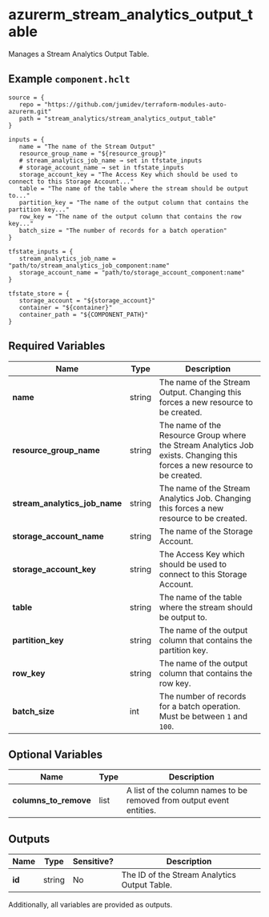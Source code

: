 # azurerm_stream_analytics_output_table

Manages a Stream Analytics Output Table.

## Example `component.hclt`

```hcl
source = {
   repo = "https://github.com/jumidev/terraform-modules-auto-azurerm.git"   
   path = "stream_analytics/stream_analytics_output_table"   
}

inputs = {
   name = "The name of the Stream Output"   
   resource_group_name = "${resource_group}"   
   # stream_analytics_job_name → set in tfstate_inputs
   # storage_account_name → set in tfstate_inputs
   storage_account_key = "The Access Key which should be used to connect to this Storage Account..."   
   table = "The name of the table where the stream should be output to..."   
   partition_key = "The name of the output column that contains the partition key..."   
   row_key = "The name of the output column that contains the row key..."   
   batch_size = "The number of records for a batch operation"   
}

tfstate_inputs = {
   stream_analytics_job_name = "path/to/stream_analytics_job_component:name"   
   storage_account_name = "path/to/storage_account_component:name"   
}

tfstate_store = {
   storage_account = "${storage_account}"   
   container = "${container}"   
   container_path = "${COMPONENT_PATH}"   
}

```

## Required Variables

| Name | Type |  Description |
| ---- | --------- |  ----------- |
| **name** | string |  The name of the Stream Output. Changing this forces a new resource to be created. | 
| **resource_group_name** | string |  The name of the Resource Group where the Stream Analytics Job exists. Changing this forces a new resource to be created. | 
| **stream_analytics_job_name** | string |  The name of the Stream Analytics Job. Changing this forces a new resource to be created. | 
| **storage_account_name** | string |  The name of the Storage Account. | 
| **storage_account_key** | string |  The Access Key which should be used to connect to this Storage Account. | 
| **table** | string |  The name of the table where the stream should be output to. | 
| **partition_key** | string |  The name of the output column that contains the partition key. | 
| **row_key** | string |  The name of the output column that contains the row key. | 
| **batch_size** | int |  The number of records for a batch operation. Must be between `1` and `100`. | 

## Optional Variables

| Name | Type |  Description |
| ---- | --------- |  ----------- |
| **columns_to_remove** | list |  A list of the column names to be removed from output event entities. | 



## Outputs

| Name | Type | Sensitive? | Description |
| ---- | ---- | --------- | --------- |
| **id** | string | No  | The ID of the Stream Analytics Output Table. | 

Additionally, all variables are provided as outputs.
